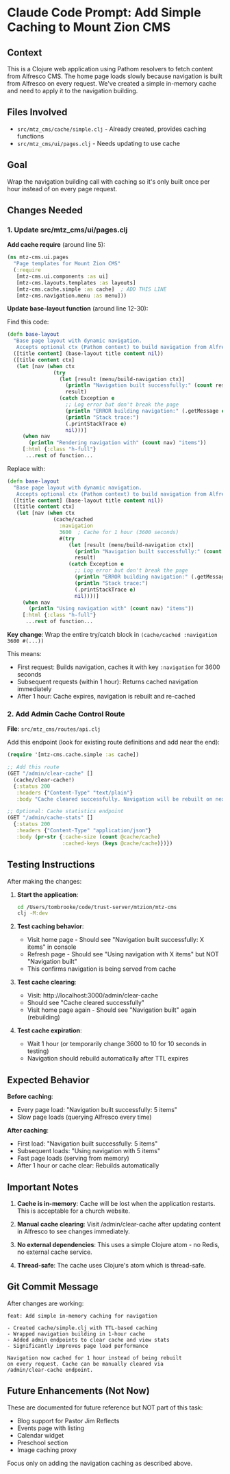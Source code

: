# Claude Code Prompt: Add Simple Caching to Mount Zion CMS

## Context
This is a Clojure web application using Pathom resolvers to fetch content from Alfresco CMS. The home page loads slowly because navigation is built from Alfresco on every request. We've created a simple in-memory cache and need to apply it to the navigation building.

## Files Involved
- `src/mtz_cms/cache/simple.clj` - Already created, provides caching functions
- `src/mtz_cms/ui/pages.clj` - Needs updating to use cache

## Goal
Wrap the navigation building call with caching so it's only built once per hour instead of on every page request.

## Changes Needed

### 1. Update src/mtz_cms/ui/pages.clj

**Add cache require** (around line 5):
```clojure
(ns mtz-cms.ui.pages
  "Page templates for Mount Zion CMS"
  (:require
   [mtz-cms.ui.components :as ui]
   [mtz-cms.layouts.templates :as layouts]
   [mtz-cms.cache.simple :as cache]  ; ADD THIS LINE
   [mtz-cms.navigation.menu :as menu]))
```

**Update base-layout function** (around line 12-30):

Find this code:
```clojure
(defn base-layout
  "Base page layout with dynamic navigation.
   Accepts optional ctx (Pathom context) to build navigation from Alfresco."
  ([title content] (base-layout title content nil))
  ([title content ctx]
   (let [nav (when ctx
               (try
                 (let [result (menu/build-navigation ctx)]
                   (println "Navigation built successfully:" (count result) "items")
                   result)
                 (catch Exception e
                   ;; Log error but don't break the page
                   (println "ERROR building navigation:" (.getMessage e))
                   (println "Stack trace:")
                   (.printStackTrace e)
                   nil)))]
     (when nav
       (println "Rendering navigation with" (count nav) "items"))
     [:html {:class "h-full"}
      ...rest of function...
```

Replace with:
```clojure
(defn base-layout
  "Base page layout with dynamic navigation.
   Accepts optional ctx (Pathom context) to build navigation from Alfresco."
  ([title content] (base-layout title content nil))
  ([title content ctx]
   (let [nav (when ctx
               (cache/cached 
                 :navigation 
                 3600  ; Cache for 1 hour (3600 seconds)
                 #(try
                    (let [result (menu/build-navigation ctx)]
                      (println "Navigation built successfully:" (count result) "items")
                      result)
                    (catch Exception e
                      ;; Log error but don't break the page
                      (println "ERROR building navigation:" (.getMessage e))
                      (println "Stack trace:")
                      (.printStackTrace e)
                      nil))))]
     (when nav
       (println "Using navigation with" (count nav) "items"))
     [:html {:class "h-full"}
      ...rest of function...
```

**Key change**: Wrap the entire try/catch block in `(cache/cached :navigation 3600 #(...))` 

This means:
- First request: Builds navigation, caches it with key `:navigation` for 3600 seconds
- Subsequent requests (within 1 hour): Returns cached navigation immediately
- After 1 hour: Cache expires, navigation is rebuilt and re-cached

### 2. Add Admin Cache Control Route

**File**: `src/mtz_cms/routes/api.clj`

Add this endpoint (look for existing route definitions and add near the end):

```clojure
(require '[mtz-cms.cache.simple :as cache])

;; Add this route
(GET "/admin/clear-cache" []
  (cache/clear-cache!)
  {:status 200 
   :headers {"Content-Type" "text/plain"}
   :body "Cache cleared successfully. Navigation will be rebuilt on next request."})

;; Optional: Cache statistics endpoint
(GET "/admin/cache-stats" []
  {:status 200
   :headers {"Content-Type" "application/json"}
   :body (pr-str {:cache-size (count @cache/cache)
                  :cached-keys (keys @cache/cache)})})
```

## Testing Instructions

After making the changes:

1. **Start the application**:
   ```bash
   cd /Users/tombrooke/code/trust-server/mtzion/mtz-cms
   clj -M:dev
   ```

2. **Test caching behavior**:
   - Visit home page - Should see "Navigation built successfully: X items" in console
   - Refresh page - Should see "Using navigation with X items" but NOT "Navigation built"
   - This confirms navigation is being served from cache

3. **Test cache clearing**:
   - Visit: http://localhost:3000/admin/clear-cache
   - Should see "Cache cleared successfully"
   - Visit home page again - Should see "Navigation built" again (rebuilding)

4. **Test cache expiration**:
   - Wait 1 hour (or temporarily change 3600 to 10 for 10 seconds in testing)
   - Navigation should rebuild automatically after TTL expires

## Expected Behavior

**Before caching**:
- Every page load: "Navigation built successfully: 5 items"
- Slow page loads (querying Alfresco every time)

**After caching**:
- First load: "Navigation built successfully: 5 items"
- Subsequent loads: "Using navigation with 5 items"
- Fast page loads (serving from memory)
- After 1 hour or cache clear: Rebuilds automatically

## Important Notes

1. **Cache is in-memory**: Cache will be lost when the application restarts. This is acceptable for a church website.

2. **Manual cache clearing**: Visit /admin/clear-cache after updating content in Alfresco to see changes immediately.

3. **No external dependencies**: This uses a simple Clojure atom - no Redis, no external cache service.

4. **Thread-safe**: The cache uses Clojure's atom which is thread-safe.

## Git Commit Message

After changes are working:
```
feat: Add simple in-memory caching for navigation

- Created cache/simple.clj with TTL-based caching
- Wrapped navigation building in 1-hour cache
- Added admin endpoints to clear cache and view stats
- Significantly improves page load performance

Navigation now cached for 1 hour instead of being rebuilt
on every request. Cache can be manually cleared via
/admin/clear-cache endpoint.
```

## Future Enhancements (Not Now)

These are documented for future reference but NOT part of this task:
- Blog support for Pastor Jim Reflects
- Events page with listing
- Calendar widget
- Preschool section
- Image caching proxy

Focus only on adding the navigation caching as described above.
